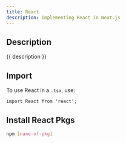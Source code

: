 ```yaml
---
title: React
description: Implementing React in Next.js
---
```


## Description

{{ description }}

## Import

To use React in a `.tsx`, use: 

```tsx
import React from 'react';
```

## Install React Pkgs

```bash
npm [name-of-pkg]
```

